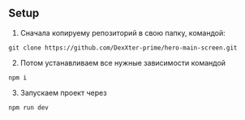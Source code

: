 ## Setup

1) Сначала копируему репозиторий в свою папку, командой:

```
git clone https://github.com/DexXter-prime/hero-main-screen.git
```

2) Потом устанавливаем все нужные зависимости командой

```
npm i
```

3) Запускаем проект через 

```
npm run dev
```